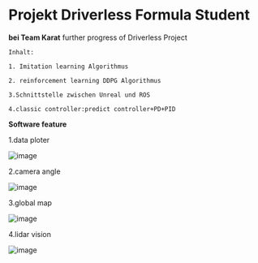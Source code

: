Projekt Driverless Formula Student
====  
**bei Team Karat**
further progress of Driverless Project

    Inhalt:
    
    1. Imitation learning Algorithmus
    
    2. reinforcement learning DDPG Algorithmus

    3.Schnittstelle zwischen Unreal und ROS
  
    4.classic controller:predict controller+PD+PID
    
**Software feature**

1.data ploter
    
![image](https://github.com/spikezz/Driverless/blob/master/images/data_visualizer.gif)

2.camera angle

![image](https://github.com/spikezz/Driverless/blob/master/images/different_camera.gif)

3.global map

![image](https://github.com/spikezz/Driverless/blob/master/images/global_map.gif)

4.lidar vision

![image](https://github.com/spikezz/Driverless/blob/master/images/lidar_vision.gif)
